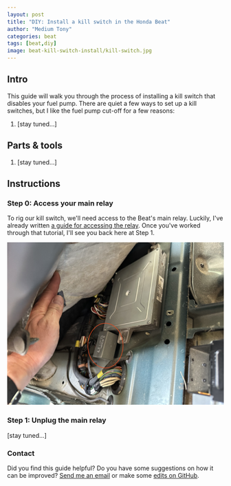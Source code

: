 ```yaml
---
layout: post
title: "DIY: Install a kill switch in the Honda Beat"
author: "Medium Tony"
categories: beat
tags: [beat,diy]
image: beat-kill-switch-install/kill-switch.jpg
---
```

## Intro
This guide will walk you through the process of installing a kill switch that disables your fuel pump. There are quiet a few ways to set up a kill switches, but I like the fuel pump cut-off for a few reasons:

1. [stay tuned...]

## Parts & tools
1. [stay tuned...]

## Instructions

### Step 0: Access your main relay

To rig our kill switch, we'll need access to the Beat's main relay. Luckily, I've already written [a guide for accessing the relay](./access-beat-ecu-and-main-relay). Once you've worked through that tutorial, I'll see you back here at Step 1.

![Picture of ECU and main rela with the main relay circled in red.](assets/img/beat-kill-switch-install/ecu-and-relay-revealed.jpg)

### Step 1: Unplug the main relay

[stay tuned...]

### Contact
Did you find this guide helpful? Do you have some suggestions on how it can be improved? [Send me an email](mailto:tony@mediumtonysgarage.com) or make some [edits on GitHub](https://github.com/prestia/mediumtonys/blob/main/_posts/2023-9-4-beat-kill-switch-install.md).
